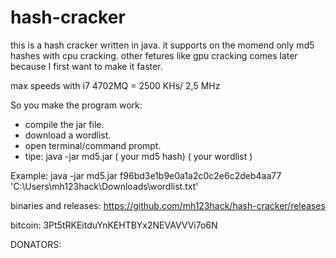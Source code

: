 # hash-cracker
this is a hash cracker written in java.
it supports on the momend only md5 hashes with cpu cracking.
other fetures like gpu cracking comes later because I first want to make it faster.

max speeds with i7 4702MQ = 2500 KHs/ 2,5 MHz

So you make the program work:
- compile the jar file.
- download a wordlist.
- open terminal/command prompt.
- tipe: java -jar md5.jar ( your md5 hash) ( your wordlist )

Example: java -jar md5.jar f96bd3e1b9e0a1a2c0c2e6c2deb4aa77 'C:\Users\mh123hack\Downloads\wordlist.txt'

binaries and releases: https://github.com/mh123hack/hash-cracker/releases

bitcoin: 3Pt5tRKEitduYnKEHTBYx2NEVAVVVi7o6N

DONATORS:

